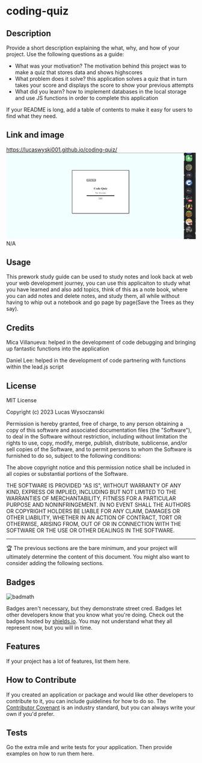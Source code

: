 # coding-quiz

## Description

Provide a short description explaining the what, why, and how of your project. Use the following questions as a guide:

- What was your motivation? The motivation behind this project was to make a quiz that stores data and shows highscores
- What problem does it solve? this application solves a quiz that in turn takes your score and displays the score to show your previous attempts
- What did you learn? how to implement databases in the local storage and use JS functions in order to complete this application


If your README is long, add a table of contents to make it easy for users to find what they need.


## Link and image
https://lucaswyski001.github.io/coding-quiz/
![webpage screenshot](coding-quiz-img.jpg)
N/A

## Usage

This prework study guide can be used to study notes and look back at web your web development journey, you can use this applicaiton to study what you have learned and also add topics, think
of this as a note book, where you can add notes and delete notes, and study them, all while without having to whip out a notebook and go page by page(Save the Trees as they say).


## Credits

Mica Villanueva: helped in the development of code debugging and bringing up fantastic functions into the application

Daniel Lee: helped in the development of code partnering with functions within the lead.js script

## License

MIT License

Copyright (c) 2023 Lucas Wysoczanski

Permission is hereby granted, free of charge, to any person obtaining a copy
of this software and associated documentation files (the "Software"), to deal
in the Software without restriction, including without limitation the rights
to use, copy, modify, merge, publish, distribute, sublicense, and/or sell
copies of the Software, and to permit persons to whom the Software is
furnished to do so, subject to the following conditions:

The above copyright notice and this permission notice shall be included in all
copies or substantial portions of the Software.

THE SOFTWARE IS PROVIDED "AS IS", WITHOUT WARRANTY OF ANY KIND, EXPRESS OR
IMPLIED, INCLUDING BUT NOT LIMITED TO THE WARRANTIES OF MERCHANTABILITY,
FITNESS FOR A PARTICULAR PURPOSE AND NONINFRINGEMENT. IN NO EVENT SHALL THE
AUTHORS OR COPYRIGHT HOLDERS BE LIABLE FOR ANY CLAIM, DAMAGES OR OTHER
LIABILITY, WHETHER IN AN ACTION OF CONTRACT, TORT OR OTHERWISE, ARISING FROM,
OUT OF OR IN CONNECTION WITH THE SOFTWARE OR THE USE OR OTHER DEALINGS IN THE
SOFTWARE.

---

🏆 The previous sections are the bare minimum, and your project will ultimately determine the content of this document. You might also want to consider adding the following sections.

## Badges

![badmath](https://img.shields.io/github/languages/top/nielsenjared/badmath)

Badges aren't necessary, but they demonstrate street cred. Badges let other developers know that you know what you're doing. Check out the badges hosted by [shields.io](https://shields.io/). You may not understand what they all represent now, but you will in time.

## Features

If your project has a lot of features, list them here.

## How to Contribute

If you created an application or package and would like other developers to contribute to it, you can include guidelines for how to do so. The [Contributor Covenant](https://www.contributor-covenant.org/) is an industry standard, but you can always write your own if you'd prefer.

## Tests

Go the extra mile and write tests for your application. Then provide examples on how to run them here.